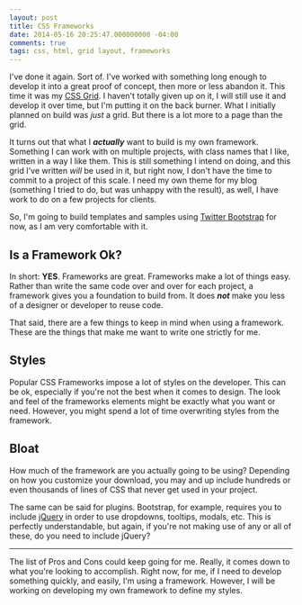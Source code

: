 ```yaml
---
layout: post
title: CSS Frameworks
date: 2014-05-16 20:25:47.000000000 -04:00
comments: true
tags: css, html, grid layout, frameworks
---
```

I've done it again. Sort of. I've worked with something long enough to develop it into a great proof of concept, then more or less abandon it. This time it was my [CSS Grid](/blog/2014/04/07/a-simple-css-grid/). I haven't totally given up on it, I will still use it and develop it over time, but I'm putting it on the back burner. What I initially planned on build was *just* a grid. But there is a lot more to a page than the grid.

It turns out that what I ***actually*** want to build is my own framework. Something I can work with on multiple projects, with class names that I like, written in a way I like them. This is still something I intend on doing, and this grid I've written *will* be used in it, but right now, I don't have the time to commit to a project of this scale. I need my own theme for my blog (something I tried to do, but was unhappy with the result), as well, I have work to do on a few projects for clients.

So, I'm going to build templates and samples using [Twitter Bootstrap](http://getbootstrap.com"target="_blank) for now, as I am very comfortable with it.


## Is a Framework Ok?
In short: **YES**. Frameworks are great. Frameworks make a lot of things easy. Rather than write the same code over and over for each project, a framework gives you a foundation to build from. It does ***not*** make you less of a designer or developer to reuse code.

That said, there are a few things to keep in mind when using a framework. These are the things that make me want to write one strictly for me.


## Styles
Popular CSS Frameworks impose a lot of styles on the developer. This can be ok, especially if you're not the best when it comes to design. The look and feel of the frameworks elements might be exactly what you want or need. However, you might spend a lot of time overwriting styles from the framework.


## Bloat
How much of the framework are you actually going to be using? Depending on how you customize your download, you may and up include hundreds or even thousands of lines of CSS that never get used in your project.

The same can be said for plugins. Bootstrap, for example, requires you to include [jQuery](http://jquery.com"target="_blank) in order to use dropdowns, tooltips, modals, etc. This is perfectly understandable, but again, if you're not making use of any or all of these, do you need to include jQuery?

___

The list of Pros and Cons could keep going for me. Really, it comes down to what you're looking to accomplish. Right now, for me, if I need to develop something quickly, and easily, I'm using a framework. However, I will be working on developing my own framework to define my styles.
